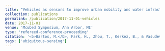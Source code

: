 ```yaml
---
title: "Vehicles as sensors to improve urban mobility and water infrastructure"
collection: publications
permalink: /publication/2017-11-01-vehicles
date: 2017-11-01
venue: 'Mcubed Symposium, Ann Arbor, MI'
type: 'refereed-conference-proceeding'
citation: '<b>Bartos, M.</b>, Park, H., Zhou, T., Kerkez, B., & Vasudevan, R. (2017). <i>Vehicles as sensors to improve urban mobility and water infrastructure</i>. Mcubed Symposium, Ann Arbor, MI. [Poster]'
tags: ['ubiquitous-sensing']
---
```

